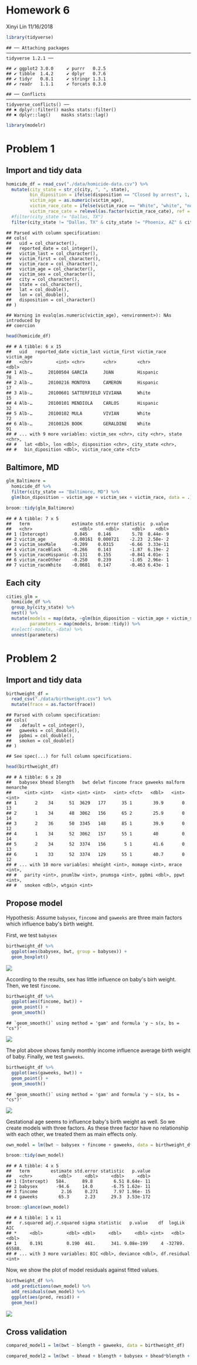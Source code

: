 Homework 6
================
Xinyi Lin
11/16/2018

``` r
library(tidyverse)
```

    ## ── Attaching packages ──────────────────────────────────────────────────────────────────────── tidyverse 1.2.1 ──

    ## ✔ ggplot2 3.0.0     ✔ purrr   0.2.5
    ## ✔ tibble  1.4.2     ✔ dplyr   0.7.6
    ## ✔ tidyr   0.8.1     ✔ stringr 1.3.1
    ## ✔ readr   1.1.1     ✔ forcats 0.3.0

    ## ── Conflicts ─────────────────────────────────────────────────────────────────────────── tidyverse_conflicts() ──
    ## ✖ dplyr::filter() masks stats::filter()
    ## ✖ dplyr::lag()    masks stats::lag()

``` r
library(modelr)
```

Problem 1
=========

Import and tidy data
--------------------

``` r
homicide_df = read_csv("./data/homicide-data.csv") %>% 
  mutate(city_state = str_c(city, ", ", state), 
         bin_diposition = ifelse(disposition == "Closed by arrest", 1, 0),
         victim_age = as.numeric(victim_age),
         victim_race_cate = ifelse(victim_race == "White", "white", "non-white"),
         victim_race_cate = relevel(as.factor(victim_race_cate), ref = "white")) %>% 
  #filter(city_state != "Dallas, TX")
  filter(city_state != "Dallas, TX" & city_state != "Phoenix, AZ" & city_state != "Kansas City, MO" & city_state != "Tulsa, AL")
```

    ## Parsed with column specification:
    ## cols(
    ##   uid = col_character(),
    ##   reported_date = col_integer(),
    ##   victim_last = col_character(),
    ##   victim_first = col_character(),
    ##   victim_race = col_character(),
    ##   victim_age = col_character(),
    ##   victim_sex = col_character(),
    ##   city = col_character(),
    ##   state = col_character(),
    ##   lat = col_double(),
    ##   lon = col_double(),
    ##   disposition = col_character()
    ## )

    ## Warning in evalq(as.numeric(victim_age), <environment>): NAs introduced by
    ## coercion

``` r
head(homicide_df)
```

    ## # A tibble: 6 x 15
    ##   uid   reported_date victim_last victim_first victim_race victim_age
    ##   <chr>         <int> <chr>       <chr>        <chr>            <dbl>
    ## 1 Alb-…      20100504 GARCIA      JUAN         Hispanic            78
    ## 2 Alb-…      20100216 MONTOYA     CAMERON      Hispanic            17
    ## 3 Alb-…      20100601 SATTERFIELD VIVIANA      White               15
    ## 4 Alb-…      20100101 MENDIOLA    CARLOS       Hispanic            32
    ## 5 Alb-…      20100102 MULA        VIVIAN       White               72
    ## 6 Alb-…      20100126 BOOK        GERALDINE    White               91
    ## # ... with 9 more variables: victim_sex <chr>, city <chr>, state <chr>,
    ## #   lat <dbl>, lon <dbl>, disposition <chr>, city_state <chr>,
    ## #   bin_diposition <dbl>, victim_race_cate <fct>

Baltimore, MD
-------------

``` r
glm_Baltimore = 
  homicide_df %>% 
  filter(city_state == "Baltimore, MD") %>% 
  glm(bin_diposition ~ victim_age + victim_sex + victim_race, data = .)

broom::tidy(glm_Baltimore)
```

    ## # A tibble: 7 x 5
    ##   term                estimate std.error statistic  p.value
    ##   <chr>                  <dbl>     <dbl>     <dbl>    <dbl>
    ## 1 (Intercept)          0.845    0.146        5.78  8.44e- 9
    ## 2 victim_age          -0.00161  0.000721    -2.23  2.58e- 2
    ## 3 victim_sexMale      -0.209    0.0315      -6.66  3.33e-11
    ## 4 victim_raceBlack    -0.266    0.143       -1.87  6.19e- 2
    ## 5 victim_raceHispanic -0.131    0.155       -0.841 4.01e- 1
    ## 6 victim_raceOther    -0.250    0.239       -1.05  2.96e- 1
    ## 7 victim_raceWhite    -0.0681   0.147       -0.463 6.43e- 1

Each city
---------

``` r
cities_glm =
  homicide_df %>% 
  group_by(city_state) %>% 
  nest() %>% 
  mutate(models = map(data, ~glm(bin_diposition ~ victim_age + victim_sex + victim_race, data = .x)), 
         parameters = map(models, broom::tidy)) %>% 
  #select(-models, -data) %>% 
  unnest(parameters)
```

Problem 2
=========

Import and tidy data
--------------------

``` r
birthweight_df =
  read_csv("./data/birthweight.csv") %>% 
  mutate(frace = as.factor(frace)) 
```

    ## Parsed with column specification:
    ## cols(
    ##   .default = col_integer(),
    ##   gaweeks = col_double(),
    ##   ppbmi = col_double(),
    ##   smoken = col_double()
    ## )

    ## See spec(...) for full column specifications.

``` r
head(birthweight_df)
```

    ## # A tibble: 6 x 20
    ##   babysex bhead blength   bwt delwt fincome frace gaweeks malform menarche
    ##     <int> <int>   <int> <int> <int>   <int> <fct>   <dbl>   <int>    <int>
    ## 1       2    34      51  3629   177      35 1        39.9       0       13
    ## 2       1    34      48  3062   156      65 2        25.9       0       14
    ## 3       2    36      50  3345   148      85 1        39.9       0       12
    ## 4       1    34      52  3062   157      55 1        40         0       14
    ## 5       2    34      52  3374   156       5 1        41.6       0       13
    ## 6       1    33      52  3374   129      55 1        40.7       0       12
    ## # ... with 10 more variables: mheight <int>, momage <int>, mrace <int>,
    ## #   parity <int>, pnumlbw <int>, pnumsga <int>, ppbmi <dbl>, ppwt <int>,
    ## #   smoken <dbl>, wtgain <int>

Propose model
-------------

Hypothesis: Assume `babysex`, `fincome` and `gaweeks` are three main factors which influence baby's birth weight.

First, we test `babysex`

``` r
birthweight_df %>% 
  ggplot(aes(babysex, bwt, group = babysex)) +
  geom_boxplot()
```

![](p8105_hw6_xl2836_files/figure-markdown_github/unnamed-chunk-6-1.png)

According to the results, sex has little influence on baby's birh weight. Then, we test `fincome`.

``` r
birthweight_df %>% 
  ggplot(aes(fincome, bwt)) +
  geom_point() +
  geom_smooth()
```

    ## `geom_smooth()` using method = 'gam' and formula 'y ~ s(x, bs = "cs")'

![](p8105_hw6_xl2836_files/figure-markdown_github/unnamed-chunk-7-1.png)

The plot above shows family monthly income influence average birth weight of baby. Finally, we test `gaweeks`.

``` r
birthweight_df %>% 
  ggplot(aes(gaweeks, bwt)) +
  geom_point() +
  geom_smooth()
```

    ## `geom_smooth()` using method = 'gam' and formula 'y ~ s(x, bs = "cs")'

![](p8105_hw6_xl2836_files/figure-markdown_github/unnamed-chunk-8-1.png)

Gestational age seems to influence baby's birth weight as well. So we create models with three factors. As these three factor have no relationship with each other, we treated them as main effects only.

``` r
own_model = lm(bwt ~ babysex + fincome + gaweeks, data = birthweight_df) 

broom::tidy(own_model)
```

    ## # A tibble: 4 x 5
    ##   term        estimate std.error statistic   p.value
    ##   <chr>          <dbl>     <dbl>     <dbl>     <dbl>
    ## 1 (Intercept)   584.      89.8        6.51 8.64e- 11
    ## 2 babysex       -94.6     14.0       -6.75 1.62e- 11
    ## 3 fincome         2.16     0.271      7.97 1.96e- 15
    ## 4 gaweeks        65.3      2.23      29.3  3.53e-172

``` r
broom::glance(own_model)
```

    ## # A tibble: 1 x 11
    ##   r.squared adj.r.squared sigma statistic   p.value    df  logLik    AIC
    ## *     <dbl>         <dbl> <dbl>     <dbl>     <dbl> <int>   <dbl>  <dbl>
    ## 1     0.191         0.190  461.      341. 9.08e-199     4 -32789. 65588.
    ## # ... with 3 more variables: BIC <dbl>, deviance <dbl>, df.residual <int>

Now, we show the plot of model residuals against fitted values.

``` r
birthweight_df %>% 
  add_predictions(own_model) %>% 
  add_residuals(own_model) %>% 
  ggplot(aes(pred, resid)) +
  geom_hex()
```

![](p8105_hw6_xl2836_files/figure-markdown_github/unnamed-chunk-10-1.png)

Cross validation
----------------

``` r
compared_model1 = lm(bwt ~ blength + gaweeks, data = birthweight_df)

compared_model2 = lm(bwt ~ bhead + blength + babysex + bhead*blength + blength*babysex + babysex*bhead + bhead*blength*babysex, data = birthweight_df)
```
